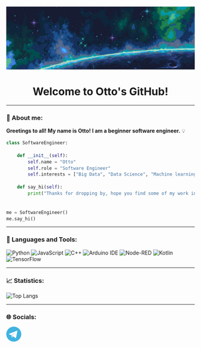 ![Header](https://github.com/Ottobiss/Ottobiss/blob/main/assets/header.jpg)
<h1 align="center">Welcome to Otto's GitHub!</h1>

---

### :memo: About me:

**Greetings to all! My name is Otto! I am a beginner software engineer.** :bulb:

```python
class SoftwareEngineer:

    def __init__(self):
        self.name = "Otto"
        self.role = "Software Engineer"
        self.interests = ["Big Data", "Data Science", "Machine learning", "Web development"]

    def say_hi(self):
        print("Thanks for dropping by, hope you find some of my work interesting.")


me = SoftwareEngineer()
me.say_hi()
```

---

### :hammer: Languages and Tools:
![Python](https://img.shields.io/badge/-Python-474747?style=for-the-badge&logo=python&logoColor=038eff)
![JavaScript](https://img.shields.io/badge/-JavaScript-474747?style=for-the-badge&logo=javascript&logoColor=ffb803)
![C++](https://img.shields.io/badge/-C++-474747?style=for-the-badge&logo=C%2b%2b&logoColor=6296CC)
![Arduino IDE](https://img.shields.io/badge/-Arduino-474747?style=for-the-badge&logo=arduino&logoColor=12e0dd)
![Node-RED](https://img.shields.io/badge/-NodeRED-474747?style=for-the-badge&logo=nodered&logoColor=c90d06)
![Kotlin](https://img.shields.io/badge/-Kotlin-474747?style=for-the-badge&logo=kotlin&logoColor=cf00bd)
![TensorFlow](https://img.shields.io/badge/-TensorFlow-474747?style=for-the-badge&logo=tensorflow&logoColor=ff8c00)

---

### :chart_with_upwards_trend: Statistics:

![Top Langs](https://github-readme-stats.vercel.app/api/top-langs?username=ottobiss&show_icons=true&locale=en&layout=compact&theme=tokyonight)

---

### :globe_with_meridians: Socials:

  <div id="badges">
    <a href="https://t.me/nikiromano"" target="_blank">
      <img src="https://github.com/Ottobiss/Ottobiss/blob/main/assets/icons/telegram.svg" width="40" height="40" alt="Telegram" />
    </a>
  </div>
